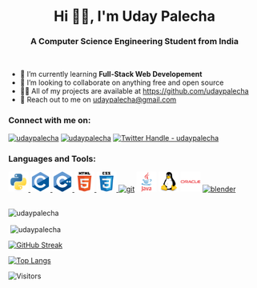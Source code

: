 <h1 align="center">Hi 👋🏻, I'm Uday Palecha</h1>
<h3 align="center">A Computer Science Engineering Student from India</h3>
<br>

- 🌱 I’m currently learning **Full-Stack Web Developement**
- 💞️ I’m looking to collaborate on anything free and open source
- 👨‍💻 All of my projects are available at https://github.com/udaypalecha
- 📧 Reach out to me on udaypalecha@gmail.com

<h3 align="left">Connect with me on:</h3>
<p align="left">
<a href="https://in.linkedin.com/in/udaypalecha" target="_blank"><img src="https://raw.githubusercontent.com/rahuldkjain/github-profile-readme-generator/master/src/images/icons/Social/linked-in-alt.svg" alt="udaypalecha" height="30" width="40" /></a>
<a href="https://www.leetcode.com/udaypalecha" target="_blank"><img src="https://raw.githubusercontent.com/rahuldkjain/github-profile-readme-generator/master/src/images/icons/Social/leet-code.svg" alt="udaypalecha" height="30" width="40" /></a>
<a href="https://twitter.com/udaypalecha" target="_blank"><img src="https://raw.githubusercontent.com/rahuldkjain/github-profile-readme-generator/master/src/images/icons/Social/twitter.svg" alt="Twitter Handle - udaypalecha" height="30" width="40" /></a>
</p>

<h3 align="left">Languages and Tools:</h3>
<p align="left"> 
<a href="https://www.python.org" target="_blank" rel="noreferrer"> <img src="https://raw.githubusercontent.com/devicons/devicon/master/icons/python/python-original.svg" alt="python" width="40" height="40"/> </a> 
<a href="https://www.cprogramming.com/" target="_blank" rel="noreferrer"> <img src="https://raw.githubusercontent.com/devicons/devicon/master/icons/c/c-original.svg" alt="c" width="40" height="40"/> </a> <a href="https://www.w3schools.com/cpp/" target="_blank" rel="noreferrer"> <img src="https://raw.githubusercontent.com/devicons/devicon/master/icons/cplusplus/cplusplus-original.svg" alt="cplusplus" width="40" height="40"/> </a> 
<a href="https://www.w3.org/html/" target="_blank" rel="noreferrer"> <img src="https://raw.githubusercontent.com/devicons/devicon/master/icons/html5/html5-original-wordmark.svg" alt="html5" width="40" height="40"/> </a> 
<a href="https://www.w3schools.com/css/" target="_blank" rel="noreferrer"> <img src="https://raw.githubusercontent.com/devicons/devicon/master/icons/css3/css3-original-wordmark.svg" alt="css3" width="40" height="40"/> </a> 
<a href="https://git-scm.com/" target="_blank" rel="noreferrer"> <img src="https://www.vectorlogo.zone/logos/git-scm/git-scm-icon.svg" alt="git" width="40" height="40"/></a> 
<a href="https://www.java.com/en/" target="_blank"> <img src="https://raw.githubusercontent.com/devicons/devicon/master/icons/java/java-original-wordmark.svg" alt="java" width="40" height="40"/></a>
<a href="https://www.linux.org/" target="_blank" rel="noreferrer"> <img src="https://raw.githubusercontent.com/devicons/devicon/master/icons/linux/linux-original.svg" alt="linux" width="40" height="40"/></a>
<a href="https://www.oracle.com/" target="_blank" rel="noreferrer"> <img src="https://raw.githubusercontent.com/devicons/devicon/master/icons/oracle/oracle-original.svg" alt="oracle" width="40" height="40"/></a> 
<a href="https://www.blender.org/" target="_blank" rel="noreferrer"> <img src="https://download.blender.org/branding/community/blender_community_badge_white.svg" alt="blender" width="40" height="40"/></a> </p>

<br>

<img src="https://github-profile-trophy.vercel.app/?username=udaypalecha&theme=monokai" alt="udaypalecha" width="90%" >
<br>
<p>&nbsp;<img align="center" src="https://github-readme-stats.vercel.app/api?username=udaypalecha&hide_border=true&show_icons=true&theme=highcontrast&locale=en" alt="udaypalecha"/></p>

[![GitHub Streak](https://github-readme-streak-stats.herokuapp.com?user=udaypalecha&theme=neon-dark&hide_border=true&date_format=M%20j%5B%2C%20Y%5D)](https://git.io/streak-stats)

[![Top Langs](https://github-readme-stats.vercel.app/api/top-langs/?username=udaypalecha&layout=compact&theme=highcontrast&langs_count=10&hide_border=true&bg_color=0d1117&text_color=fefefe)](https://github.com/udaypalecha/github-readme-stats)

![Visitors](https://visitor-badge.laobi.icu/badge?page_id=udaypalecha.udaypalecha)
